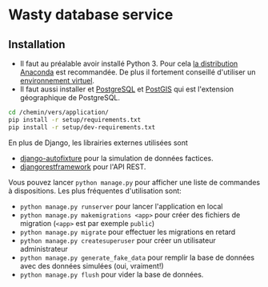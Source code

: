 # Wasty database service

## Installation

- Il faut au préalable avoir installé Python 3. Pour cela [la distribution Anaconda](https://www.continuum.io/downloads) est recommandée. De plus il fortement conseillé d'utiliser un [environnement virtuel](http://conda.pydata.org/docs/using/envs.html).
- Il faut aussi installer et [PostgreSQL](https://djangogirls.gitbooks.io/django-girls-tutorial-extensions/content/optional_postgresql_installation/) et [PostGIS](https://docs.djangoproject.com/en/1.7/ref/contrib/gis/install/postgis/) qui est l'extension géographique de PostgreSQL.

```sh
cd /chemin/vers/application/
pip install -r setup/requirements.txt
pip install -r setup/dev-requirements.txt
```

En plus de Django, les librairies externes utilisées sont

- [django-autofixture](https://github.com/gregmuellegger/django-autofixture) pour la simulation de données factices.
- [djangorestframework](http://www.django-rest-framework.org/) pour l'API REST.


Vous pouvez lancer `python manage.py` pour afficher une liste de commandes à dispositions. Les plus fréquentes d'utilisation sont:

- `python manage.py runserver` pour lancer l'application en local
- `python manage.py makemigrations <app>` pour créer des fichiers de migration (`<app>` est par exemple `public`)
- `python manage.py migrate` pour effectuer les migrations en retard
- `python manage.py createsuperuser` pour créer un utilisateur administrateur
- `python manage.py generate_fake_data` pour remplir la base de données avec des données simulées (oui, vraiment!)
- `python manage.py flush` pour vider la base de données.
